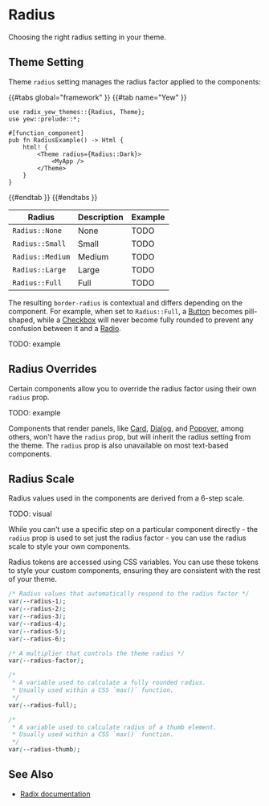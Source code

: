 # Radius

Choosing the right radius setting in your theme.

## Theme Setting

Theme `radius` setting manages the radius factor applied to the components:

{{#tabs global="framework" }}
{{#tab name="Yew" }}

```rust,ignore
use radix_yew_themes::{Radius, Theme};
use yew::prelude::*;

#[function_component]
pub fn RadiusExample() -> Html {
    html! {
        <Theme radius={Radius::Dark}>
            <MyApp />
        </Theme>
    }
}
```

{{#endtab }}
{{#endtabs }}

| Radius           | Description | Example |
| ---------------- | ----------- | ------- |
| `Radius::None`   | None        | TODO    |
| `Radius::Small`  | Small       | TODO    |
| `Radius::Medium` | Medium      | TODO    |
| `Radius::Large`  | Large       | TODO    |
| `Radius::Full`   | Full        | TODO    |

The resulting `border-radius` is contextual and differs depending on the component. For example, when set to `Radius::Full`, a [Button](../components/button.md) becomes pill-shaped, while a [Checkbox](../components/checkbox.md) will never become fully rounded to prevent any confusion between it and a [Radio](../components/radio.md).

TODO: example

## Radius Overrides

Certain components allow you to override the radius factor using their own `radius` prop.

TODO: example

Components that render panels, like [Card](../components/card.md), [Dialog](../components/dialog.md), and [Popover](../components/popover.md), among others, won't have the `radius` prop, but will inherit the radius setting from the theme. The `radius` prop is also unavailable on most text-based components.

## Radius Scale

Radius values used in the components are derived from a 6-step scale.

TODO: visual

While you can't use a specific step on a particular component directly - the `radius` prop is used to set just the radius factor - you can use the radius scale to style your own components.

Radius tokens are accessed using CSS variables. You can use these tokens to style your custom components, ensuring they are consistent with the rest of your theme.

```css
/* Radius values that automatically respond to the radius factor */
var(--radius-1);
var(--radius-2);
var(--radius-3);
var(--radius-4);
var(--radius-5);
var(--radius-6);

/* A multiplier that controls the theme radius */
var(--radius-factor);

/*
 * A variable used to calculate a fully rounded radius.
 * Usually used within a CSS `max()` function.
 */
var(--radius-full);

/*
 * A variable used to calculate radius of a thumb element.
 * Usually used within a CSS `max()` function.
 */
var(--radius-thumb);
```

## See Also

-   [Radix documentation](https://www.radix-ui.com/themes/docs/theme/radius)
